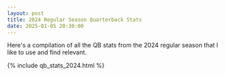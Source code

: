 ```yaml
---
layout: post
title: 2024 Regular Season Quarterback Stats
date: 2025-01-05 20:30:00
---
```


Here's a compilation of all the QB stats from the 2024 regular season that I like to use and find relevant. 

{% include qb_stats_2024.html %}

